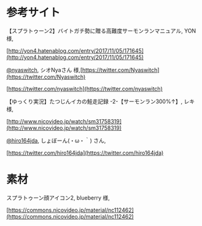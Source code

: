 # 参考サイト

【スプラトゥーン2】バイトガチ勢に贈る高難度サーモンランマニュアル, YON 様,

[http://yon4.hatenablog.com/entry/2017/11/05/171645](http://yon4.hatenablog.com/entry/2017/11/05/171645)

[@nyaswitch](https://twitter.com/Nyaswitch),  シオNyaさん 様,[https://twitter.com/Nyaswitch](https://twitter.com/Nyaswitch)

[https://twitter.com/nyaswitch](https://twitter.com/nyaswitch)

【ゆっくり実況】たつじんイカの鮭走記録 -2-【サーモンラン300%↑】, レキ様,

[http://www.nicovideo.jp/watch/sm31758319](http://www.nicovideo.jp/watch/sm31758319)

[@hiro164jda](https://twitter.com/hiro164jda), しょぼーん\(・ω・｀\) さん,

[https://twitter.com/hiro164jda](https://twitter.com/hiro164jda)

# **素材**

スプラトゥーン顔アイコン2, blueberry 様,

 [https://commons.nicovideo.jp/material/nc112462](https://commons.nicovideo.jp/material/nc112462)



